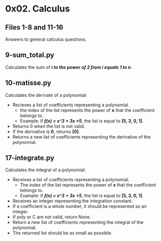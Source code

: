 # 0x02. Calculus


## Files 1-8 and 11-16

Answers to general calculus questions.

## 9-sum_total.py

Calculates the sum of **_i to the power of 2 from i equals 1 to n_**.


## 10-matisse.py

Calculates the derivate of a polynomial:

- Recieves a list of coefficients representing a polynomial.
  - the index of the list represents the power of **x** that the coefficient belongs to.
  - Example: if **_f(x) = x^3 + 3x +5_**, the list is equal to **[5, 3, 0, 1]**.
- Returns 0 when the list is not valid.
- If the derivative is **0**, returns **[0]**.
- Returns a new list of coefficients representing the derivative of the polynomial.


## 17-integrate.py

Calculates the integral of a polynomial:

- Receives a list of coefficients representing a polynomial.
  - The index of the list represents the power of **x** that the coefficient belongs to.
  - Example: if **_f(x) = x^3 + 3x +5_**, the list is equal to **[5, 3, 0, 1]**.
- Receives an integer representing the integration constant.
- If a coefficient is a whole number, it should be represented as an integer.
- If poly or C are not valid, return None.
- Return a new list of coefficients representing the integral of the polynomial.
- The returned list should be as small as possible.

